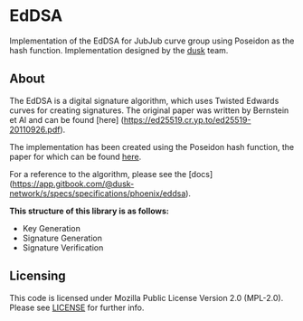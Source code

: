 
# EdDSA
Implementation of the EdDSA for JubJub curve 
group using Poseidon as the hash function. 
Implementation designed by the [dusk](https://dusk.network) 
team.

## About 
The EdDSA is a digital signature algorithm,
which uses Twisted Edwards curves for creating 
signatures. The original paper was written by 
Bernstein et Al and can be found [here] (https://ed25519.cr.yp.to/ed25519-20110926.pdf). 

The implementation has been created using the
Poseidon hash function, the paper for which can 
be found [here](https://eprint.iacr.org/2019/458.pdf). 

For a reference to the algorithm, please see the [docs]
(https://app.gitbook.com/@dusk-network/s/specs/specifications/phoenix/eddsa).

**This structure of this library is as follows:** 

- Key Generation 
- Signature Generation 
- Signature Verification 

## Licensing
This code is licensed under Mozilla Public License Version 2.0 (MPL-2.0). Please see [LICENSE](https://github.com/dusk-network/plonk/blob/master/LICENSE) for further info.
